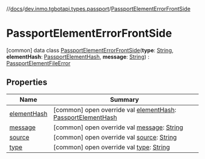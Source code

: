//[docs](../../../index.md)/[dev.inmo.tgbotapi.types.passport](../index.md)/[PassportElementErrorFrontSide](index.md)



# PassportElementErrorFrontSide  
 [common] data class [PassportElementErrorFrontSide](index.md)(**type**: [String](https://kotlinlang.org/api/latest/jvm/stdlib/kotlin/-string/index.html), **elementHash**: [PassportElementHash](../../dev.inmo.tgbotapi.types.passport.encrypted.abstracts/index.md#%5Bdev.inmo.tgbotapi.types.passport.encrypted.abstracts%2FPassportElementHash%2F%2F%2FPointingToDeclaration%2F%5D%2FClasslikes%2F625018081), **message**: [String](https://kotlinlang.org/api/latest/jvm/stdlib/kotlin/-string/index.html)) : [PassportElementFileError](../-passport-element-file-error/index.md)   


## Properties  
  
|  Name |  Summary | 
|---|---|
| <a name="dev.inmo.tgbotapi.types.passport/PassportElementErrorFrontSide/elementHash/#/PointingToDeclaration/"></a>[elementHash](element-hash.md)| <a name="dev.inmo.tgbotapi.types.passport/PassportElementErrorFrontSide/elementHash/#/PointingToDeclaration/"></a> [common] open override val [elementHash](element-hash.md): [PassportElementHash](../../dev.inmo.tgbotapi.types.passport.encrypted.abstracts/index.md#%5Bdev.inmo.tgbotapi.types.passport.encrypted.abstracts%2FPassportElementHash%2F%2F%2FPointingToDeclaration%2F%5D%2FClasslikes%2F625018081)   <br>|
| <a name="dev.inmo.tgbotapi.types.passport/PassportElementErrorFrontSide/message/#/PointingToDeclaration/"></a>[message](message.md)| <a name="dev.inmo.tgbotapi.types.passport/PassportElementErrorFrontSide/message/#/PointingToDeclaration/"></a> [common] open override val [message](message.md): [String](https://kotlinlang.org/api/latest/jvm/stdlib/kotlin/-string/index.html)   <br>|
| <a name="dev.inmo.tgbotapi.types.passport/PassportElementErrorFrontSide/source/#/PointingToDeclaration/"></a>[source](source.md)| <a name="dev.inmo.tgbotapi.types.passport/PassportElementErrorFrontSide/source/#/PointingToDeclaration/"></a> [common] open override val [source](source.md): [String](https://kotlinlang.org/api/latest/jvm/stdlib/kotlin/-string/index.html)   <br>|
| <a name="dev.inmo.tgbotapi.types.passport/PassportElementErrorFrontSide/type/#/PointingToDeclaration/"></a>[type](type.md)| <a name="dev.inmo.tgbotapi.types.passport/PassportElementErrorFrontSide/type/#/PointingToDeclaration/"></a> [common] open override val [type](type.md): [String](https://kotlinlang.org/api/latest/jvm/stdlib/kotlin/-string/index.html)   <br>|

